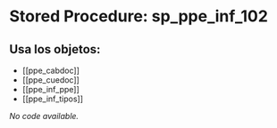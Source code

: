 # Stored Procedure: sp_ppe_inf_102

## Usa los objetos:
- [[ppe_cabdoc]]
- [[ppe_cuedoc]]
- [[ppe_inf_ppe]]
- [[ppe_inf_tipos]]

*No code available.*
